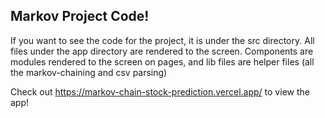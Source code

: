 ## Markov Project Code!

If you want to see the code for the project, it is under the src directory. All files under the app directory are rendered to the screen.
Components are modules rendered to the screen on pages, and lib files are helper files (all the markov-chaining and csv parsing)

Check out https://markov-chain-stock-prediction.vercel.app/ to view the app!
